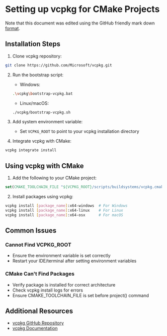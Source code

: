 # Setting up vcpkg for CMake Projects

Note that this document was edited using the GitHub friendly mark down [format](https://www.markdownguide.org/cheat-sheet/).

## Installation Steps

1. Clone vcpkg repository:
```bash
git clone https://github.com/Microsoft/vcpkg.git
```

2. Run the bootstrap script:
   - Windows:
   ```bash
   .\vcpkg\bootstrap-vcpkg.bat
   ```
   - Linux/macOS:
   ```bash
   ./vcpkg/bootstrap-vcpkg.sh
   ```

3. Add system environment variable:
   - Set `VCPKG_ROOT` to point to your vcpkg installation directory

4. Integrate vcpkg with CMake:
```bash
vcpkg integrate install
```

## Using vcpkg with CMake

1. Add the following to your CMake project:
```cmake
set(CMAKE_TOOLCHAIN_FILE "${VCPKG_ROOT}/scripts/buildsystems/vcpkg.cmake")
```

2. Install packages using vcpkg:
```bash
vcpkg install [package_name]:x64-windows  # For Windows
vcpkg install [package_name]:x64-linux    # For Linux
vcpkg install [package_name]:x64-osx      # For macOS
```

## Common Issues

### Cannot Find VCPKG_ROOT
- Ensure the environment variable is set correctly
- Restart your IDE/terminal after setting environment variables

### CMake Can't Find Packages
- Verify package is installed for correct architecture
- Check vcpkg install logs for errors
- Ensure CMAKE_TOOLCHAIN_FILE is set before project() command

## Additional Resources
- [vcpkg GitHub Repository](https://github.com/Microsoft/vcpkg)
- [vcpkg Documentation](https://vcpkg.io/en/docs/index.html)
